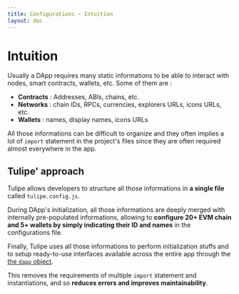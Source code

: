 ```yaml
---
title: Configurations ~ Intuition
layout: doc
---
```


# Intuition

Usually a DApp requires many static informations to be able to interact with nodes, smart contracts, wallets, etc. Some of them are :
- **Contracts** : Addresses, ABIs, chains, etc.
- **Networks** : chain IDs, RPCs, currencies, explorers URLs, icons URLs, etc.
- **Wallets** : names, display names, icons URLs

All those informations can be difficult to organize and they often implies a lot of `import` statement in the project's files since they are often required almost everywhere in the app.
<br/>

## Tulipe' approach
Tulipe allows developers to structure all those informations in **a single file** called `tulipe.config.js`.

During DApp's initialization, all those informations are deeply merged with internally pre-populated informations, allowing to **configure 20+ EVM chain and 5+ wallets by simply indicating their ID and names** in the configurations file.

Finally, Tulipe uses all those informations to perform initialization stuffs and to setup ready-to-use interfaces available across the entire app through the [the `dapp` object](/guide/dapp-object/intuition).

This removes the requirements of multiple `import` statement and instantiations, and so **reduces errors and improves maintainability**.
